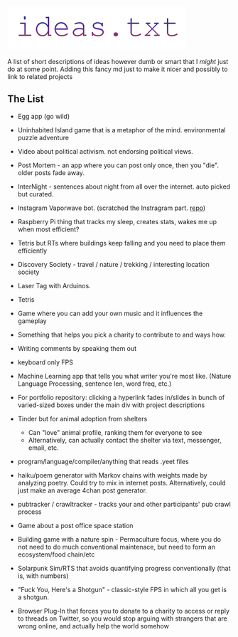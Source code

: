 ![img](https://github.com/Roxerg/ideas.txt/blob/master/ideas.png "ideas.txt")

A list of short descriptions of ideas however dumb or smart that I *might* just do at some point. Adding this fancy
md just to make it nicer and possibly to link to related projects 

## The List


* Egg app (go wild)

* Uninhabited Island game that is a metaphor of the mind. environmental puzzle adventure

* Video about political activism. not endorsing political views.

* Post Mortem - an app where you can post only once, then you "die". older posts fade away.

* InterNight - sentences about night from all over the internet. auto picked but curated.

* Instagram Vaporwave bot. (scratched the Instragram part. [repo][rep1])

  [rep1]: https://github.com/Roxerg/vaporgen

* Raspberry Pi thing that tracks my sleep, creates stats, wakes me up when most efficient?

* Tetris but RTs where buildings keep falling and you need to place them efficiently

* Discovery Society - travel / nature / trekking / interesting location society

* Laser Tag with Arduinos.

* Tetris 

* Game where you can add your own music and it influences the gameplay

* Something that helps you pick a charity to contribute to and ways how.

* Writing comments by speaking them out

* keyboard only FPS

* Machine Learning app that tells you what writer you're most like. (Nature Language Processing, sentence len, word freq, etc.) 

* For portfolio repository: clicking a hyperlink fades in/slides in bunch of varied-sized boxes under the main div with project descriptions

* Tinder but for animal adoption from shelters
  * Can "love" animal profile, ranking them for everyone to see
  * Alternatively, can actually contact the shelter via text, messenger, email, etc. 


* program/language/compiler/anything that reads .yeet files

* haiku/poem generator with Markov chains with weights made by analyzing poetry. Could try to mix in internet posts. Alternatively, could just make an average 4chan post generator.

* pubtracker / crawltracker - tracks your and other participants' pub crawl process

* Game about a post office space station 

* Building game with a nature spin - Permaculture focus, where you do not need to do much conventional maintenace, but need to form an ecosystem/food chain/etc

* Solarpunk Sim/RTS that avoids quantifying progress conventionally (that is, with numbers)

* "Fuck You, Here's a Shotgun" - classic-style FPS in which all you get is a shotgun. 

* Browser Plug-In that forces you to donate to a charity to access or reply to threads on Twitter, so you would stop arguing with strangers that are wrong online, and actually help the world somehow
